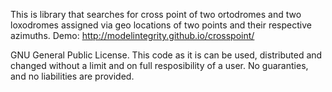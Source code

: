 This is library that searches for cross point of two ortodromes and two loxodromes assigned via geo locations of two points and their respective azimuths.
Demo: http://modelintegrity.github.io/crosspoint/

GNU General Public License.
This code as it is can be used, distributed and changed without a limit and on full resposibility of a user.
No guaranties, and no liabilities are provided.

